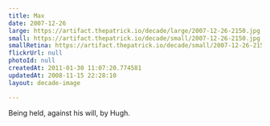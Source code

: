 ```yaml
---
title: Max
date: 2007-12-26
large: https://artifact.thepatrick.io/decade/large/2007-12-26-2150.jpg
small: https://artifact.thepatrick.io/decade/small/2007-12-26-2150.jpg
smallRetina: https://artifact.thepatrick.io/decade/small/2007-12-26-2150@2x.jpg
flickrUrl: null
photoId: null
createdAt: 2011-01-30 11:07:20.774581
updatedAt: 2008-11-15 22:28:10
layout: decade-image

---
```

Being held, against his will, by Hugh.
